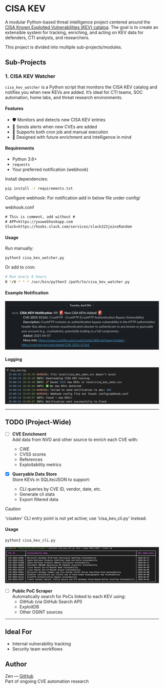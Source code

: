 # CISA KEV

A modular Python-based threat intelligence project centered around the [CISA Known Exploited Vulnerabilities (KEV) catalog](https://www.cisa.gov/known-exploited-vulnerabilities-catalog). The goal is to create an extensible system for tracking, enriching, and acting on KEV data for defenders, CTI analysts, and researchers.

This project is divided into multiple sub-projects/modules.

## Sub-Projects

### 1. CISA KEV Watcher

`cisa_kev_watcher` is a Python script that monitors the CISA KEV catalog and notifies you when new KEVs are added. It’s ideal for CTI teams, SOC automation, home labs, and threat research environments.

#### Features

- 🛡️ Monitors and detects new CISA KEV entries
- 🔔 Sends alerts when new CVEs are added
- 🥓 Supports both cron job and manual execution
- 🧠 Designed with future enrichment and intelligence in mind

#### Requirements

- Python 3.6+
- `requests`
- Your preferred notification (webhook)

Install dependencies:

```bash
pip install -r requirements.txt
```
Configure webhook: For notification add in below file under config/

webhook.conf
```
# This is comment, add without #
# APP=https://youwebhookapp.com
Slack=https://hooks.slack.com/services/slack323joinxRandom
```

#### Usage

Run manually:

```bash
python3 cisa_kev_watcher.py
```

Or add to cron:

```bash
# Run every 6 hours
0 */6 * * * /usr/bin/python3 /path/to/cisa_kev_watcher.py
```


#### Example Notification

![KEV Watcher Notification](media/slack_notification.png)

#### Logging

![KEV Watcher Logs](media/logs.png)

---

## TODO (Project-Wide)

- [ ] **CVE Enrichment**  
  Add data from NVD and other source to enrich each CVE with:
  - CWE
  - CVSS scores
  - References
  - Exploitability metrics


- [x] **Queryable Data Store**  
  Store KEVs in SQLite/JSON to support:
  - CLI queries by CVE ID, vendor, date, etc.
  - Generate cli stats
  - Export filtered data

> [!CAUTION]
> 'cisakev' CLI entry point is not yet active; use 'cisa_kev_cli.py' instead.

#### Usage
```bash
python3 cisa_kev_cli.py
```
![CLI](media/cli.png)


- [ ] **Public PoC Scraper**  
  Automatically search for PoCs linked to each KEV using:
  - GitHub (via GitHub Search API)
  - ExploitDB
  - Other OSINT sources



---

## Ideal For

- Internal vulnerability tracking
- Security team workflows




## Author

Zen — [GitHub](https://github.com/zen29d)  
Part of ongoing CVE automation research

